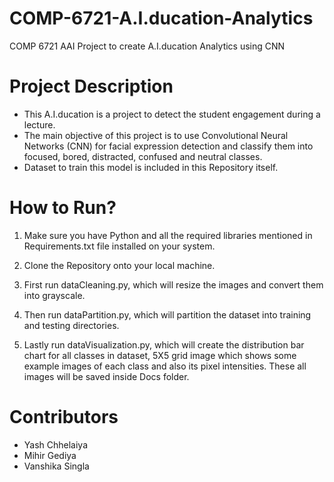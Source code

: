 # COMP-6721-A.I.ducation-Analytics
COMP 6721 AAI Project to create A.I.ducation Analytics using CNN

# Project Description

- This A.I.ducation is a project to detect the student engagement during a lecture. 
- The main objective of this project is to use Convolutional Neural Networks (CNN) for facial expression detection and classify them into focused, bored, distracted, confused and neutral classes.
- Dataset to train this model is included in this Repository itself.

# How to Run?

1. Make sure you have Python and all the required libraries mentioned in Requirements.txt file installed on your system.

2. Clone the Repository onto your local machine.

3. First run dataCleaning.py, which will resize the images and convert them into grayscale.

4. Then run dataPartition.py, which will partition the dataset into training and testing directories.

5. Lastly run dataVisualization.py, which will create the distribution bar chart for all classes in dataset, 5X5 grid image which shows some example images of each class and also its pixel intensities. These all images will be saved inside Docs folder.

# Contributors

- Yash Chhelaiya
- Mihir Gediya
- Vanshika Singla